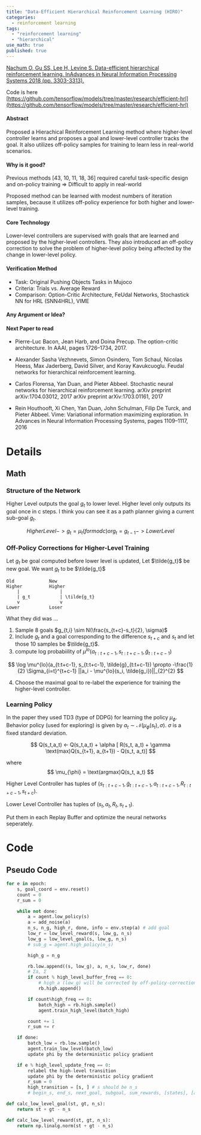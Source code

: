 ```yaml
---
title: "Data-Efficient Hierarchical Reinforcement Learning (HIRO)"
categories:
  - reinforcement learning
tags:
  - "reinforcement learning"
  - "hierarchical"
use_math: true
published: true
---
```


[Nachum O, Gu SS, Lee H, Levine S. Data-efficient hierarchical reinforcement learning. InAdvances in Neural Information Processing Systems 2018 (pp. 3303-3313).](https://arxiv.org/abs/1805.08296)

Code is here [https://github.com/tensorflow/models/tree/master/research/efficient-hrl](https://github.com/tensorflow/models/tree/master/research/efficient-hrl)

####  Abstract
Proposed a Hierachical Reinforcement Learning method where higher-level controller learns and proposes a goal and lower-level controller tracks the goal. It also utilizes off-policy samples for training to learn less in real-world scenarios.

#### Why is it good?
Previous methods  [43, 10, 11, 18, 36] required careful task-specific design and on-policy training => Difficult to apply in real-world

Proposed method can be learned with modest numbers of iteration samples, because it utilizes off-policy experience for both higher and lower-level training.

#### Core Technology
Lower-level controllers are supervised with goals that are learned and proposed by the higher-level controllers.
They also introduced an off-policy correction to solve the problem of higher-level policy being affected by the change in lower-level policy.

#### Verification Method
- Task: Original Pushing Objects Tasks in Mujoco
- Criteria: Trials vs. Average Reward
- Comparison: Option-Critic Architecture, FeUdal Networks, Stochastick NN for HRL (SNN4HRL), VIME

#### Any Argument or Idea?

#### Next Paper to read
- Pierre-Luc Bacon, Jean Harb, and Doina Precup. The option-critic architecture. In AAAI, pages 1726–1734, 2017.

- Alexander Sasha Vezhnevets, Simon Osindero, Tom Schaul, Nicolas Heess, Max Jaderberg, David Silver, and Koray Kavukcuoglu. Feudal networks for hierarchical reinforcement learning.

-  Carlos Florensa, Yan Duan, and Pieter Abbeel. Stochastic neural networks for hierarchical reinforcement learning. arXiv preprint arXiv:1704.03012, 2017 arXiv preprint arXiv:1703.01161, 2017

- Rein Houthooft, Xi Chen, Yan Duan, John Schulman, Filip De Turck, and Pieter Abbeel. Vime: Variational information maximizing exploration. In Advances in Neural Information Processing Systems, pages 1109–1117, 2016



# Details
## Math
### Structure of the Network
Higher Level outputs the goal $g_t$ to lower level.
Higher level only outputs its goal once in c steps.
I think you can see it as a path planner giving a current sub-goal $g_t$.


$$
Higher Level -> g_t = \mu_t  (for mod c) or g_t = g_{t-1} -> Lower Level
$$


### Off-Policy Corrections for Higher-Level Training
Let $g_t$ be goal computed before lower level is updated,
Let $\tilde{g_t}$ be new goal.
We want $g_t$ to be $\tilde{g_t}$
```
Old             New
Higher          Higher
    |               |
    | g_t           | \tilde{g_t}
    v               v
Lower           Loser
```

What they did was ...


1. Sample 8 goals  $g_{t,i} \sim N(\frac{s_{t+c}-s_t}{2}, \sigma)$
2. Include $g_t$ and a goal corresponding to the difference $s_{t+c}$ and $s_t$ and let those 10 samples be $\tilde{g_t}$.
3. compute log probabiility of $\mu^{lo}(a_{t:t+c-1}, s_{t:t+c-1}, \tilde{g}_{t:t+c-1})$

$$
\log \mu^{lo}(a_{t:t+c-1}, s_{t:t+c-1}, \tilde{g}_{t:t+c-1}) \propto -\frac{1}{2} \Sigma_{i=t}^{t+c-1}  ||a_i - \mu^{lo}(s_i, \tilde{g_i})||_{2}^{2}
$$

4. Choose the maximal goal to re-label the experience for training the higher-level controller.


### Learning Policy
In the paper they used TD3 (type of DDPG) for learning the policy $\mu_{\phi}$.
Behavior policy (used for exploring) is given by $a_t \sim \mathcal{N}(\mu_{\phi}(s_t), \sigma)$. $\sigma$ is a fixed standard deviation.

$$
Q(s_t,a_t) <- Q(s_t,a_t) + \alpha [ R(s_t, a_t) + \gamma \text(max)Q(s_{t+1}, a_{t+1}) - Q(s_t, a_t)]
$$

where
$$
\mu_{\phi} = \text(argmax)Q(s_t, a_t)
$$

Higher Level Controller has tuples of $(s_{t:t+c-1}, \tilde{g}_{t:t+c-1}, a_{t:t+c-1}, R_{t:t+c-1}, s_{t+c})$.

Lower Level Controller has tuples of $(s_t, a_t, R_t, s_{t+1})$.

Put them in each Replay Buffer and optimize the neural networks seperately.

# Code
## Pseudo Code

```python
for e in epoch:
    s, goal_coord = env.reset()
    count = 0
    r_sum = 0

    while not done:
        a = agent.low_policy(s)
        a = add_noise(a)
        n_s, n_g, high_r, done, info = env.step(a) # add goal
        low_r = low_level_reward(s, low_g, n_s)
        low_g = low_level_goal(s, low_g, n_s)
        # sub_g = agent.high_policy(n_s)

        high_g = n_g

        rb.low.append((s, low_g), a, n_s, low_r, done)
        # Σa, Σ
        if count % high_level_buffer_freq == 0:
            # high_a (low_g) will be corrected by off-policy-correction
            rb.high.append()

        if count%high_freq == 0:
            batch_high = rb.high.sample()
            agent.train_high_level(batch_high)

        count += 1
        r_sum += r

    if done:
        batch_low = rb.low.sample()
        agent.train_low_level(batch_low)
        update phi by the deterministic policy gradient

    if e % high_level_update_freq == 0:
        relabel the high-level transition
        update phi by the deterministic policy gradient
        r_sum = 0
        high_transition = [s, ] # s should be n_s
        # begin_s, end_s, next_goal, subgoal, sum_rewards, [states], [actions]
```

```python
def calc_low_level_goal(st, gt, n_s):
    return st + gt - n_s

def calc_low_level_reward(st, gt, n_s):
    return np.linalg.norm(st + gt - n_s)
```
